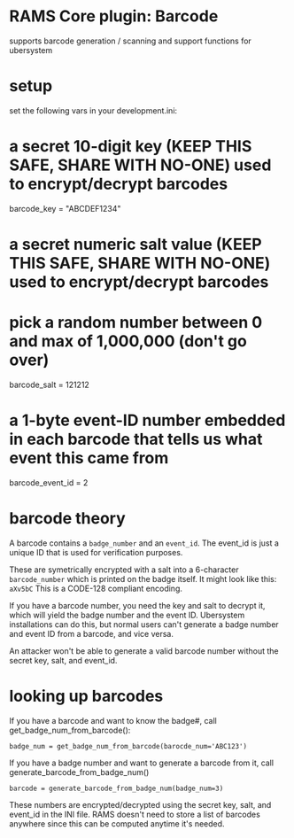 RAMS Core plugin: Barcode
==============

supports barcode generation / scanning and support functions for ubersystem


setup
==========
set the following vars in your development.ini:

# a secret 10-digit key (KEEP THIS SAFE, SHARE WITH NO-ONE) used to encrypt/decrypt barcodes
barcode_key = "ABCDEF1234"

# a secret numeric salt value (KEEP THIS SAFE, SHARE WITH NO-ONE) used to encrypt/decrypt barcodes
# pick a random number between 0 and max of 1,000,000 (don't go over)
barcode_salt = 121212

# a 1-byte event-ID number embedded in each barcode that tells us what event this came from
barcode_event_id = 2


barcode theory
==============

A barcode contains a ```badge_number``` and an ```event_id```. The event_id is just a unique ID that is used for verification purposes.

These are symetrically encrypted with a salt into a 6-character ```barcode_number``` which is printed on the badge itself.  It might look like this: ```aXv5bC```  This is a CODE-128 compliant encoding.

If you have a barcode number, you need the key and salt to decrypt it, which will yield the badge number and the event ID.  Ubersystem installations can do this, but normal users can't generate a badge number and event ID from a barcode, and vice versa.

An attacker won't be able to generate a valid barcode number without the secret key, salt, and event_id.

looking up barcodes
===================

If you have a barcode and want to know the badge#, call get_badge_num_from_barcode():
```
badge_num = get_badge_num_from_barcode(barocde_num='ABC123')
```

If you have a badge number and want to generate a barcode from it, call generate_barcode_from_badge_num()
```
barcode = generate_barcode_from_badge_num(badge_num=3)
```

These numbers are encrypted/decrypted using the secret key, salt, and event_id in the INI file.  RAMS doesn't need to store a list of barcodes anywhere since this can be computed anytime it's needed.
